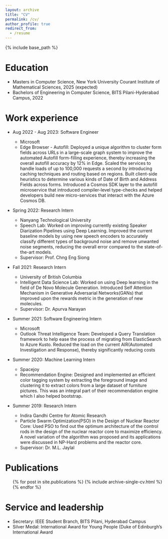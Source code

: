 ```yaml
---
layout: archive
title: "CV"
permalink: /cv/
author_profile: true
redirect_from:
  - /resume
---
```


{% include base_path %}

Education
======
* Masters in Computer Science, New York University Courant Institute of Mathematical Sciences, 2025 (expected)
* Bachelors of Engineering in Computer Science, BITS Pilani-Hyderabad Campus, 2022

Work experience
======
* Aug 2022 - Aug 2023: Software Engineer
  * Microsoft
  * Edge Browser - Autofill: Deployed a unique algorithm to cluster form fields across URLs in a large-scale graph system to improve the automated Autofill form-filling experience, thereby increasing the overall autofill accuracy by 12% in Edge. Scaled the services to handle loads of up to 100,000 requests a second by introducing caching techniques and routing based on regions. Built client-side heuristics to determine various kinds of Date of Birth and Address Fields across forms. Introduced a Cosmos SDK layer to the autofill microservice that introduced compiler-level type-checks and helped developers build new micro-services that interact with the Azure Cosmos DB.

* Spring 2022: Research Intern
  * Nanyang Technological University
  * Speech Lab: Worked on improving currently existing Speaker Diarization Pipelines using Deep Learning. Improved the current baseline models by using new speech encoders to accurately classify different types of background noise and remove unwanted noise segments, reducing the overall error compared to the state-of-the-art models.
  * Supervisor: Prof. Chng Eng Siong

* Fall 2021: Research Intern
  * University of British Columbia
  * Intelligent Data Science Lab: Worked on using Deep learning in the field of De Novo Molecule Generation. Introduced Self Attention Mechanism in Generative Adversarial Networks(GANs) that improved upon the rewards metric in the generation of new molecules.
  * Supervisor: Dr. Apurva Narayan
 
* Summer 2021: Software Engineering Intern
  * Microsoft
  * Outlook Threat Intelligence Team: Developed a Query Translation framework to help ease the process of migrating from ElasticSearch to Azure Kusto. Reduced the load on the current AIR(Automated Investigation and Response), thereby significantly reducing costs

* Summer 2020: Machine Learning Intern
  * Spacejoy
  * Recommendation Engine: Designed and implemented an efficient color tagging system by extracting the foreground image and clustering it to extract colors from a large dataset of furniture pictures. This was an integral part of their recommendation engine which I also helped bootstrap.
  
* Summer 2019: Research Intern
  * Indira Gandhi Centre for Atomic Research
  * Particle Swarm Optimization(PSO) in the Design of Nuclear Reactor Core: Used PSO to find out the optimum architecture of the control rods in the design of the nuclear reactor core to maximize efficiency. A novel variation of the algorithm was proposed and its applications were discussed in NP-Hard problems and the reactor core.
  * Supervisor: Dr. M.L. Jaylal


Publications
======
  <ul>{% for post in site.publications %}
    {% include archive-single-cv.html %}
  {% endfor %}</ul>
  
Service and leadership
======
* Secretary: IEEE Student Branch, BITS Pilani, Hyderabad Campus
* Silver Medal: International Award for Young People (Duke of Edinburgh’s International Award
